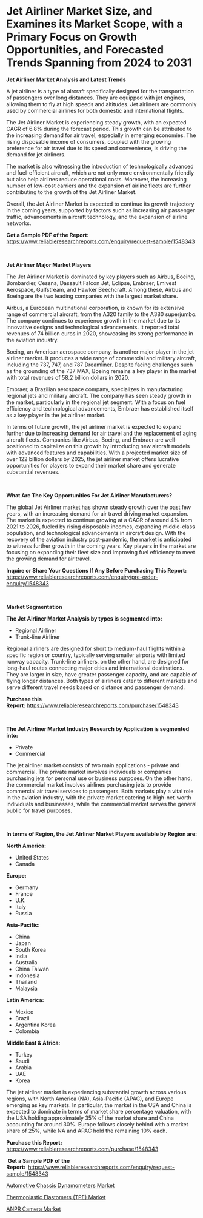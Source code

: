 <p><h1>Jet Airliner Market Size, and Examines its Market Scope, with a Primary Focus on Growth Opportunities, and Forecasted Trends Spanning from 2024 to 2031</h1></p><p><strong>Jet Airliner Market Analysis and Latest Trends</strong></p>
<p><p>A jet airliner is a type of aircraft specifically designed for the transportation of passengers over long distances. They are equipped with jet engines, allowing them to fly at high speeds and altitudes. Jet airliners are commonly used by commercial airlines for both domestic and international flights.</p><p>The Jet Airliner Market is experiencing steady growth, with an expected CAGR of 6.8% during the forecast period. This growth can be attributed to the increasing demand for air travel, especially in emerging economies. The rising disposable income of consumers, coupled with the growing preference for air travel due to its speed and convenience, is driving the demand for jet airliners.</p><p>The market is also witnessing the introduction of technologically advanced and fuel-efficient aircraft, which are not only more environmentally friendly but also help airlines reduce operational costs. Moreover, the increasing number of low-cost carriers and the expansion of airline fleets are further contributing to the growth of the Jet Airliner Market.</p><p>Overall, the Jet Airliner Market is expected to continue its growth trajectory in the coming years, supported by factors such as increasing air passenger traffic, advancements in aircraft technology, and the expansion of airline networks.</p></p>
<p><strong>Get a Sample PDF of the Report:&nbsp;</strong> <a href="https://www.reliableresearchreports.com/enquiry/request-sample/1548343">https://www.reliableresearchreports.com/enquiry/request-sample/1548343</a></p>
<p>&nbsp;</p>
<p><strong>Jet Airliner Major Market Players</strong></p>
<p><p>The Jet Airliner Market is dominated by key players such as Airbus, Boeing, Bombardier, Cessna, Dassault Falcon Jet, Eclipse, Embraer, Emivest Aerospace, Gulfstream, and Hawker Beechcraft. Among these, Airbus and Boeing are the two leading companies with the largest market share.</p><p>Airbus, a European multinational corporation, is known for its extensive range of commercial aircraft, from the A320 family to the A380 superjumbo. The company continues to experience growth in the market due to its innovative designs and technological advancements. It reported total revenues of 74 billion euros in 2020, showcasing its strong performance in the aviation industry.</p><p>Boeing, an American aerospace company, is another major player in the jet airliner market. It produces a wide range of commercial and military aircraft, including the 737, 747, and 787 Dreamliner. Despite facing challenges such as the grounding of the 737 MAX, Boeing remains a key player in the market with total revenues of 58.2 billion dollars in 2020.</p><p>Embraer, a Brazilian aerospace company, specializes in manufacturing regional jets and military aircraft. The company has seen steady growth in the market, particularly in the regional jet segment. With a focus on fuel efficiency and technological advancements, Embraer has established itself as a key player in the jet airliner market.</p><p>In terms of future growth, the jet airliner market is expected to expand further due to increasing demand for air travel and the replacement of aging aircraft fleets. Companies like Airbus, Boeing, and Embraer are well-positioned to capitalize on this growth by introducing new aircraft models with advanced features and capabilities. With a projected market size of over 122 billion dollars by 2025, the jet airliner market offers lucrative opportunities for players to expand their market share and generate substantial revenues.</p></p>
<p>&nbsp;</p>
<p><strong>What Are The Key Opportunities For Jet Airliner Manufacturers?</strong></p>
<p><p>The global Jet Airliner market has shown steady growth over the past few years, with an increasing demand for air travel driving market expansion. The market is expected to continue growing at a CAGR of around 4% from 2021 to 2026, fueled by rising disposable incomes, expanding middle-class population, and technological advancements in aircraft design. With the recovery of the aviation industry post-pandemic, the market is anticipated to witness further growth in the coming years. Key players in the market are focusing on expanding their fleet size and improving fuel efficiency to meet the growing demand for air travel.</p></p>
<p><strong>Inquire or Share Your Questions If Any Before Purchasing This Report:</strong> <a href="https://www.reliableresearchreports.com/enquiry/pre-order-enquiry/1548343">https://www.reliableresearchreports.com/enquiry/pre-order-enquiry/1548343</a></p>
<p>&nbsp;</p>
<p><strong>Market Segmentation</strong></p>
<p><strong>The Jet Airliner Market Analysis by types is segmented into:</strong></p>
<p><ul><li>Regional Airliner</li><li>Trunk-line Airliner</li></ul></p>
<p><p>Regional airliners are designed for short to medium-haul flights within a specific region or country, typically serving smaller airports with limited runway capacity. Trunk-line airliners, on the other hand, are designed for long-haul routes connecting major cities and international destinations. They are larger in size, have greater passenger capacity, and are capable of flying longer distances. Both types of airliners cater to different markets and serve different travel needs based on distance and passenger demand.</p></p>
<p><strong>Purchase this Report:&nbsp;</strong><a href="https://www.reliableresearchreports.com/purchase/1548343">https://www.reliableresearchreports.com/purchase/1548343</a></p>
<p>&nbsp;</p>
<p><strong>The Jet Airliner Market Industry Research by Application is segmented into:</strong></p>
<p><ul><li>Private</li><li>Commercial</li></ul></p>
<p><p>The jet airliner market consists of two main applications - private and commercial. The private market involves individuals or companies purchasing jets for personal use or business purposes. On the other hand, the commercial market involves airlines purchasing jets to provide commercial air travel services to passengers. Both markets play a vital role in the aviation industry, with the private market catering to high-net-worth individuals and businesses, while the commercial market serves the general public for travel purposes.</p></p>
<p>&nbsp;</p>
<p><strong>In terms of Region, the Jet Airliner Market Players available by Region are:</strong></p>
<p>
    <p> <strong> North America: </strong>
        <ul>
            <li>United States</li>
            <li>Canada</li>
        </ul>
        </p> 
    <p> <strong> Europe: </strong>
        <ul>
            <li>Germany</li>
            <li>France</li>
            <li>U.K.</li>
            <li>Italy</li>
            <li>Russia</li>
        </ul>
        </p> 
    <p> <strong> Asia-Pacific: </strong>
        <ul>
            <li>China</li>
            <li>Japan</li>
            <li>South Korea</li>
            <li>India</li>
            <li>Australia</li>
            <li>China Taiwan</li>
            <li>Indonesia</li>
            <li>Thailand</li>
            <li>Malaysia</li>
        </ul>
        </p> 
    <p> <strong> Latin America: </strong>
        <ul>
            <li>Mexico</li>
            <li>Brazil</li>
            <li>Argentina Korea</li>
            <li>Colombia</li>
        </ul>
        </p> 
    <p> <strong> Middle East & Africa: </strong>
        <ul>
            <li>Turkey</li>
            <li>Saudi</li>
            <li>Arabia</li>
            <li>UAE</li>
            <li>Korea</li>
        </ul>
    </p>
    </p>
<p><p>The jet airliner market is experiencing substantial growth across various regions, with North America (NA), Asia-Pacific (APAC), and Europe emerging as key markets. In particular, the market in the USA and China is expected to dominate in terms of market share percentage valuation, with the USA holding approximately 35% of the market share and China accounting for around 30%. Europe follows closely behind with a market share of 25%, while NA and APAC hold the remaining 10% each.</p></p>
<p><strong>Purchase this Report: </strong><a href="https://www.reliableresearchreports.com/purchase/1548343">https://www.reliableresearchreports.com/purchase/1548343</a></p>
<p>&nbsp;<strong>Get a Sample PDF of the Report:&nbsp;&nbsp;</strong><a href="https://www.reliableresearchreports.com/enquiry/request-sample/1548343">https://www.reliableresearchreports.com/enquiry/request-sample/1548343</a></p>
<p><strong></strong></p>
<p><p><a href="https://view.publitas.com/reportprime-1/automotive-chassis-dynamometers-market-size-and-examines-its-market-scope-with-a-primary-focus-on-growth-opportunities-and-forecasted-trends-spanning-from-2023-to-2030/">Automotive Chassis Dynamometers Market</a></p><p><a href="https://view.publitas.com/reportprime-1/thermoplastic-elastomers-tpe-market-provides-a-comprehensive-analysis-including-a-macro-overview-of-the-market-as-well-as-micro-details-such-as-market-size-and-competitive-landscape/">Thermoplastic Elastomers (TPE) Market</a></p><p><a href="https://github.com/ruddyyedelwadw/Market-Research-Report-List-1/blob/main/anpr-camera-market.md">ANPR Camera Market</a></p></p>